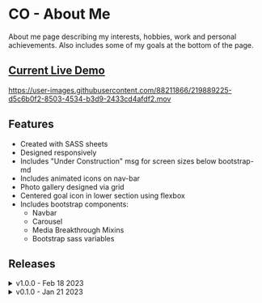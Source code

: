 # CO - About Me
About me page describing my interests, hobbies, work and personal achievements. Also includes some of my goals at the bottom of the page.

## <a href="https://daryldelrosario.github.io/co-aboutme_pro-four/">Current Live Demo</a>

https://user-images.githubusercontent.com/88211866/219889225-d5c6b0f2-8503-4534-b3d9-2433cd4afdf2.mov

## Features
- Created with SASS sheets
- Designed responsively
- Includes "Under Construction" msg for screen sizes below bootstrap-md
- Includes animated icons on nav-bar
- Photo gallery designed via grid
- Centered goal icon in lower section using flexbox
- Includes bootstrap components:
    - Navbar
    - Carousel
    - Media Breakthrough Mixins
    - Bootstrap sass variables

## Releases
<details>
    <summary>v1.0.0 - Feb 18 2023</summary>

- Extension from v0.1.0
- Required two additions from a given five source
- Check full requirements and release details <a href="https://github.com/daryldelrosario/co-aboutme_pro-four/releases/tag/v1.0.0">here</a>
</details>

<details>
    <summary>v0.1.0 - Jan 21 2023</summary>

- First design using HTML only with in-line CSS
- Check out full release notes <a href="https://github.com/daryldelrosario/co-aboutme_pro-four/releases/tag/v0.1.0">here</a>
</details>
